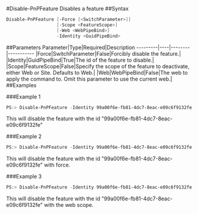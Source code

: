 #Disable-PnPFeature
Disables a feature
##Syntax
```powershell
Disable-PnPFeature [-Force [<SwitchParameter>]]
                   [-Scope <FeatureScope>]
                   [-Web <WebPipeBind>]
                   -Identity <GuidPipeBind>
```


##Parameters
Parameter|Type|Required|Description
---------|----|--------|-----------
|Force|SwitchParameter|False|Forcibly disable the feature.|
|Identity|GuidPipeBind|True|The id of the feature to disable.|
|Scope|FeatureScope|False|Specify the scope of the feature to deactivate, either Web or Site. Defaults to Web.|
|Web|WebPipeBind|False|The web to apply the command to. Omit this parameter to use the current web.|
##Examples

###Example 1
```powershell
PS:> Disable-PnPFeature -Identity 99a00f6e-fb81-4dc7-8eac-e09c6f9132fe
```
This will disable the feature with the id "99a00f6e-fb81-4dc7-8eac-e09c6f9132fe"

###Example 2
```powershell
PS:> Disable-PnPFeature -Identity 99a00f6e-fb81-4dc7-8eac-e09c6f9132fe -Force
```
This will disable the feature with the id "99a00f6e-fb81-4dc7-8eac-e09c6f9132fe" with force.

###Example 3
```powershell
PS:> Disable-PnPFeature -Identity 99a00f6e-fb81-4dc7-8eac-e09c6f9132fe -Scope Web
```
This will disable the feature with the id "99a00f6e-fb81-4dc7-8eac-e09c6f9132fe" with the web scope.
